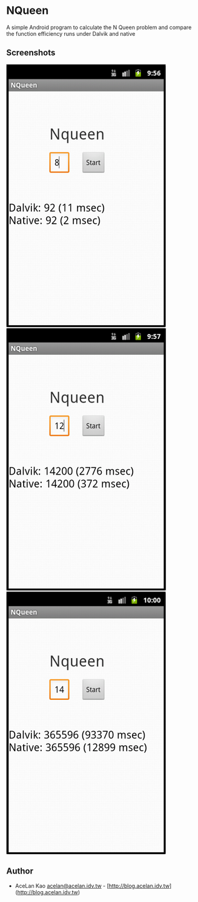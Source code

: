 NQueen
======

A simple Android program to calculate the N Queen problem and compare the function efficiency runs under Dalvik and native

Screenshots
-----------
![screenshot1](https://github.com/acelan/NQueen/raw/master/doc/images/nqueen01.png)
![screenshot2](https://github.com/acelan/NQueen/raw/master/doc/images/nqueen02.png)
![screenshot3](https://github.com/acelan/NQueen/raw/master/doc/images/nqueen03.png)


Author
------
* AceLan Kao <acelan@acelan.idv.tw> - [http://blog.acelan.idv.tw] (http://blog.acelan.idv.tw)

